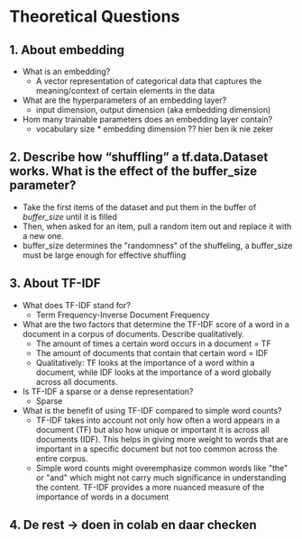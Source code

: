 # Theoretical Questions

## 1. About embedding

- What is an embedding?
  - A vector representation of categorical data that captures the meaning/context of certain elements in the data
- What are the hyperparameters of an embedding layer?
  - input dimension, output dimension (aka embedding dimension)
- Hom many trainable parameters does an embedding layer contain?
  - vocabulary size * embedding dimension ?? hier ben ik nie zeker

## 2. Describe how “shuffling” a tf.data.Dataset works. What is the effect of the buffer_size parameter?

- Take the first items of the dataset and put them in the buffer of *buffer_size* until it is filled
- Then, when asked for an item, pull a random item out and replace it with a new one.
- buffer_size determines the "randomness" of the shuffeling, a buffer_size must be large enough for effective shuffling

## 3. About TF-IDF

- What does TF-IDF stand for?
  - Term Frequency-Inverse Document Frequency
- What are the two factors that determine the TF-IDF score of a word in a document in a corpus of documents. Describe qualitatively.
  - The amount of times a certain word occurs in a document = TF
  - The amount of documents that contain that certain word = IDF
  - Qualitatively: TF looks at the importance of a word within a document, while IDF looks at the importance of a word globally across all documents.
- Is TF-IDF a sparse or a dense representation?
  - Sparse
- What is the benefit of using TF-IDF compared to simple word counts?
  - TF-IDF takes into account not only how often a word appears in a document (TF) but also how unique or important it is across all documents (IDF). This helps in giving more weight to words that are important in a specific document but not too common across the entire corpus.
  - Simple word counts might overemphasize common words like "the" or "and" which might not carry much significance in understanding the content. TF-IDF provides a more nuanced measure of the importance of words in a document

## 4. De rest -> doen in colab en daar checken
